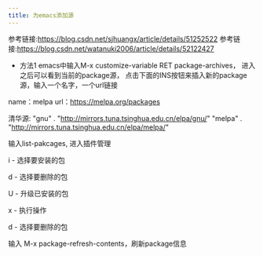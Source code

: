 ```yaml
---
title: 为emacs添加源
---
```

参考链接:https://blog.csdn.net/sjhuangx/article/details/51252522
参考链接:https://blog.csdn.net/watanuki2006/article/details/52122427
<!--more-->
* 方法1 
emacs中输入M-x customize-variable RET package-archives，
进入之后可以看到当前的package源，
点击下面的INS按钮来插入新的package源，输入一个名字，一个url链接

name：melpa
url：https://melpa.org/packages

清华源:
"gnu" . "http://mirrors.tuna.tsinghua.edu.cn/elpa/gnu/"
"melpa" . "http://mirrors.tuna.tsinghua.edu.cn/elpa/melpa/"

输入list-pakcages, 进入插件管理

i - 选择要安装的包

d - 选择要删除的包

U - 升级已安装的包

x - 执行操作

d - 选择要删除的包

输入 M-x package-refresh-contents，刷新package信息

